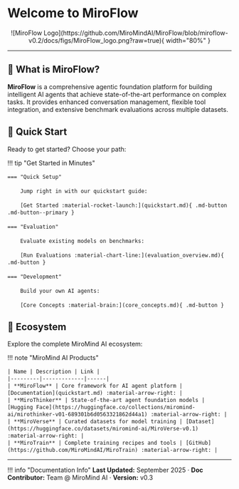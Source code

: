 
# Welcome to MiroFlow

<div align="center" markdown="1">
  ![MiroFlow Logo](https://github.com/MiroMindAI/MiroFlow/blob/miroflow-v0.2/docs/figs/MiroFlow_logo.png?raw=true){ width="80%" }
</div>

---

## 🚀 What is MiroFlow?

**MiroFlow** is a comprehensive agentic foundation platform for building intelligent AI agents that achieve state-of-the-art performance on complex tasks. It provides enhanced conversation management, flexible tool integration, and extensive benchmark evaluations across multiple datasets.



## 🎯 Quick Start

Ready to get started? Choose your path:

!!! tip "Get Started in Minutes"
    
    === "Quick Setup"
    
        Jump right in with our quickstart guide:
        
        [Get Started :material-rocket-launch:](quickstart.md){ .md-button .md-button--primary }
    
    === "Evaluation"
    
        Evaluate existing models on benchmarks:
        
        [Run Evaluations :material-chart-line:](evaluation_overview.md){ .md-button }
    
    === "Development"
    
        Build your own AI agents:
        
        [Core Concepts :material-brain:](core_concepts.md){ .md-button }



## 🔗 Ecosystem

Explore the complete MiroMind AI ecosystem:

!!! note "MiroMind AI Products"

    | Name | Description | Link |
    |---------|-------------|------|
    | **MiroFlow** | Core framework for AI agent platform | [Documentation](quickstart.md) :material-arrow-right: |
    | **MiroThinker** | State-of-the-art agent foundation models | [Hugging Face](https://huggingface.co/collections/miromind-ai/mirothinker-v01-689301b6d0563321862d44a1) :material-arrow-right: |
    | **MiroVerse** | Curated datasets for model training | [Dataset](https://huggingface.co/datasets/miromind-ai/MiroVerse-v0.1) :material-arrow-right: |
    | **MiroTrain** | Complete training recipes and tools | [GitHub](https://github.com/MiroMindAI/MiroTrain) :material-arrow-right: |



---

!!! info "Documentation Info"
    **Last Updated:** September 2025 · **Doc Contributor:** Team @ MiroMind AI · **Version:** v0.3